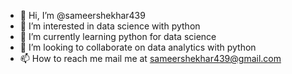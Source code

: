 - 👋 Hi, I’m @sameershekhar439
- 👀 I’m interested in data science with python
- 🌱 I’m currently learning python for data science
- 💞️ I’m looking to collaborate on data analytics with python
- 📫 How to reach me mail me at sameershekhar439@gmail.com

<!---
sameershekhar439/sameershekhar439 is a ✨ special ✨ repository because its `README.md` (this file) appears on your GitHub profile.
You can click the Preview link to take a look at your changes.
--->
